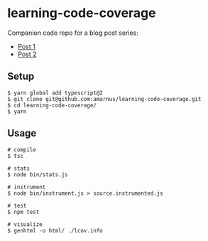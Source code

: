 # learning-code-coverage

Companion code repo for a blog post series:

- [Post 1](https://engineering.semantics3.com/understanding-code-coverage-1074e8fccce0)
- [Post 2](https://engineering.semantics3.com/understanding-javascript-code-coverage-part-2-9aedaa5119e5)

## Setup

```shell
$ yarn global add typescript@2
$ git clone git@github.com:amarnus/learning-code-coverage.git
$ cd learning-code-coverage/
$ yarn
```

## Usage

```shell
# compile
$ tsc

# stats
$ node bin/stats.js

# instrument
$ node bin/instrument.js > source.instrumented.js

# test
$ npm test

# visualize
$ genhtml -o html/ ./lcov.info
```
